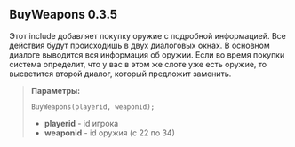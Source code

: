 BuyWeapons 0.3.5
-----------------------------------
Этот include добавляет покупку оружие с подробной информацией. Все действия будут происходишь в двух диалоговых окнах. В основном диалоге выводится вся информация об оружии. Если во время покупки система определит, что у вас в этом же слоте уже есть оружие, то высветится второй диалог, который предложит заменить.

> **Параметры:**
> 
> ```BuyWeapons(playerid, weaponid);```
> 
> * **playerid** - id игрока
> * **weaponid** - id оружия (с 22 по 34)
